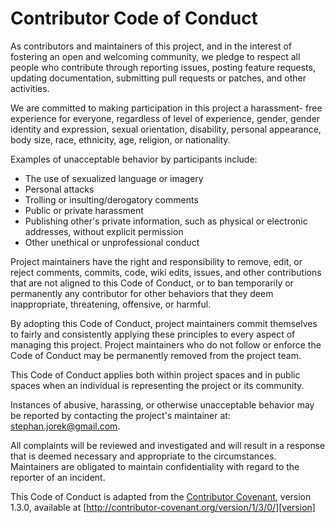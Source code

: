 # Contributor Code of Conduct

As contributors and maintainers of this project, and in the interest
of fostering an open and welcoming community, we pledge to respect all
people who contribute through reporting issues, posting feature requests,
updating documentation, submitting pull requests or patches, and other
activities.

We are committed to making participation in this project a harassment-
free experience for everyone, regardless of level of experience, gender,
gender identity and expression, sexual orientation, disability, personal
appearance, body size, race, ethnicity, age, religion, or nationality.

Examples of unacceptable behavior by participants include:

* The use of sexualized language or imagery
* Personal attacks
* Trolling or insulting/derogatory comments
* Public or private harassment
* Publishing other's private information, such as physical or electronic
  addresses, without explicit permission
* Other unethical or unprofessional conduct

Project maintainers have the right and responsibility to remove, edit,
or reject comments, commits, code, wiki edits, issues, and other
contributions that are not aligned to this Code of Conduct, or to ban
temporarily or permanently any contributor for other behaviors that they
deem inappropriate, threatening, offensive, or harmful.

By adopting this Code of Conduct, project maintainers commit themselves
to fairly and consistently applying these principles to every aspect of
managing this project. Project maintainers who do not follow or enforce
the Code of Conduct may be permanently removed from the project team.

This Code of Conduct applies both within project spaces and in public
spaces when an individual is representing the project or its community.

Instances of abusive, harassing, or otherwise unacceptable behavior may
be reported by contacting the project's maintainer at:
stephan.jorek@gmail.com.

All complaints will be reviewed and investigated and will result in a
response that is deemed necessary and appropriate to the circumstances.
Maintainers are obligated to maintain confidentiality with regard to
the reporter of an incident.

This Code of Conduct is adapted from the
[Contributor Covenant][homepage], version 1.3.0,
available at [http://contributor-covenant.org/version/1/3/0/][version]

[homepage]: http://contributor-covenant.org
[version]: http://contributor-covenant.org/version/1/3/0/
